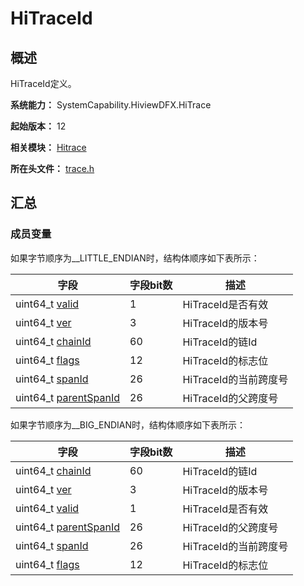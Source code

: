 # HiTraceId


## 概述

HiTraceId定义。

**系统能力：** SystemCapability.HiviewDFX.HiTrace

**起始版本：** 12

**相关模块：** [Hitrace](_hitrace.md)

**所在头文件：** [trace.h](trace_8h.md)

## 汇总


### 成员变量

如果字节顺序为__LITTLE_ENDIAN时，结构体顺序如下表所示：

| 字段 | 字段bit数 | 描述 | 
| -------- | -------- | -------- |
| uint64_t [valid](_hitrace.md#valid) | 1 | HiTraceId是否有效 | 
| uint64_t [ver](_hitrace.md#ver) | 3 | HiTraceId的版本号 | 
| uint64_t [chainId](_hitrace.md#chainid) | 60 | HiTraceId的链Id | 
| uint64_t [flags](_hitrace.md#flags) | 12 | HiTraceId的标志位 | 
| uint64_t [spanId](_hitrace.md#spanid) | 26 | HiTraceId的当前跨度号 | 
| uint64_t [parentSpanId](_hitrace.md#parentspanid) | 26 | HiTraceId的父跨度号 | 

如果字节顺序为__BIG_ENDIAN时，结构体顺序如下表所示：

| 字段 | 字段bit数 | 描述 | 
| -------- | -------- | -------- |
| uint64_t [chainId](_hitrace.md#chainid) | 60 | HiTraceId的链Id | 
| uint64_t [ver](_hitrace.md#ver) | 3 | HiTraceId的版本号 | 
| uint64_t [valid](_hitrace.md#valid) | 1 | HiTraceId是否有效 | 
| uint64_t [parentSpanId](_hitrace.md#parentspanid) | 26 | HiTraceId的父跨度号 | 
| uint64_t [spanId](_hitrace.md#spanid) | 26 | HiTraceId的当前跨度号 | 
| uint64_t [flags](_hitrace.md#flags) | 12 | HiTraceId的标志位 | 
